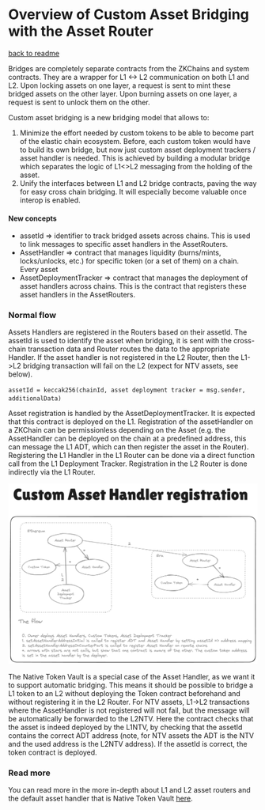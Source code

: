 # Overview of Custom Asset Bridging with the Asset Router
[back to readme](../../README.md)

Bridges are completely separate contracts from the ZKChains and system contracts. They are a wrapper for L1 <-> L2 communication on both L1 and L2. Upon locking assets on one layer, a request is sent to mint these bridged assets on the other layer.
Upon burning assets on one layer, a request is sent to unlock them on the other.

Custom asset bridging is a new bridging model that allows to:

1. Minimize the effort needed by custom tokens to be able to become part of the elastic chain ecosystem. Before, each custom token would have to build its own bridge, but now just custom asset deployment trackers / asset handler is needed. This is achieved by building a modular bridge which separates the logic of L1<>L2 messaging from the holding of the asset. 
2. Unify the interfaces between L1 and L2 bridge contracts, paving the way for easy cross chain bridging. It will especially become valuable once interop is enabled.

#### New concepts

- assetId => identifier to track bridged assets across chains. This is used to link messages to specific asset handlers in the AssetRouters.
- AssetHandler => contract that manages liquidity (burns/mints, locks/unlocks, etc.) for specific token (or a set of them) on a chain. Every asset  
- AssetDeploymentTracker => contract that manages the deployment of asset handlers across chains. This is the contract that registers these asset handlers in the AssetRouters.

### Normal flow

Assets Handlers are registered in the Routers based on their assetId. The assetId is used to identify the asset when bridging, it is sent with the cross-chain transaction data and Router routes the data to the appropriate Handler. If the asset handler is not registered in the L2 Router, then the L1->L2 bridging transaction will fail on the L2 (expect for NTV assets, see below).

`assetId = keccak256(chainId, asset deployment tracker = msg.sender, additionalData)`

Asset registration is handled by the AssetDeploymentTracker. It is expected that this contract is deployed on the L1. Registration of the assetHandler on a ZKChain can be permissionless depending on the Asset (e.g. the AssetHandler can be deployed on the chain at a predefined address, this can message the L1 ADT, which can then register the asset in the Router). Registering the L1 Handler in the L1 Router can be done via a direct function call from the L1 Deployment Tracker. Registration in the L2 Router is done indirectly via the L1 Router.

![Asset Registration](./img/custom_asset_handler_registration.png)

The Native Token Vault is a special case of the Asset Handler, as we want it to support automatic bridging. This means it should be possible to bridge a L1 token to an L2 without deploying the Token contract beforehand and without registering it in the L2 Router. For NTV assets, L1->L2 transactions where the AssetHandler is not registered will not fail, but the message will be automatically be forwarded to the L2NTV. Here the contract checks that the asset is indeed deployed by the L1NTV, by checking that the assetId contains the correct ADT address (note, for NTV assets the ADT is the NTV and the used address is the L2NTV address). If the assetId is correct, the token contract is deployed.

### Read more

You can read more in the more in-depth about L1 and L2 asset routers and the default asset handler that is Native Token Vault [here](./asset_router.md).
